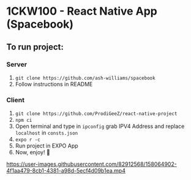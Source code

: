 # 1CKW100 - React Native App (Spacebook)

## To run project:
 ### Server 
1. `git clone https://github.com/ash-williams/spacebook`
2. Follow instructions in README

### Client
1. `git clone https://github.com/ProdiGeeZ/react-native-project`
2. `npm ci`
3. Open terminal and type in `ipconfig` grab IPV4 Address and replace `localhost` in `consts.json` 
3. `expo r -c`
4. Run project in EXPO App
5. Now, enjoy! :rocket:


https://user-images.githubusercontent.com/82912568/158064902-4f1aa479-8cb1-4381-a98d-5ecf4d09b1ea.mp4
